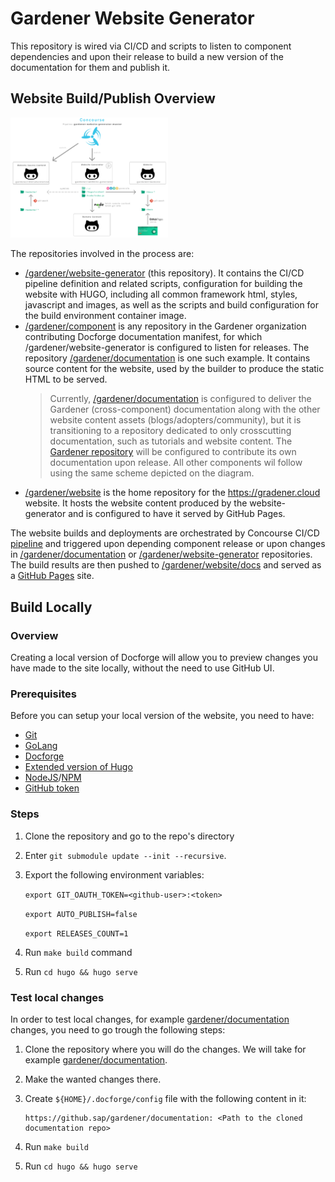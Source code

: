# Gardener Website Generator

This repository is wired via CI/CD and scripts to listen to component dependencies and upon their release to build a new version of the documentation for them and publish it. 

## Website Build/Publish Overview

<img style="width:50%;margin:0,auto" src="images/overview.svg">

The repositories involved in the process are:
- [/gardener/website-generator](https://github.com/gardener/website-generator) (this repository). It contains the CI/CD pipeline definition and related scripts, configuration for building the website with HUGO, including all common framework html, styles, javascript and images, as well as the scripts and build configuration for the build environment container image.
- [/gardener/component](https://github.com/gardener/documentation/) is any repository in the Gardener organization contributing Docforge documentation manifest, for which /gardener/website-generator is configured to listen for releases. The repository [/gardener/documentation](https://github.com/gardener/documentation/) is one such example. It contains source content for the website, used by the builder to produce the static HTML to be served. 
  > Currently, [/gardener/documentation](https://github.com/gardener/documentation/) is configured to deliver the Gardener (cross-component) documentation along with the other website content assets (blogs/adopters/community), but it is transitioning to a repository dedicated to only crosscutting documentation, such as tutorials and website content. The [Gardener repository](https://github.com/gardener/gardener) will be configured to contribute its own documentation upon release. All other components wil follow using the same scheme depicted on the diagram.
- [/gardener/website](https://github.com/gardener/website/) is the home repository for the https://gradener.cloud website. It hosts the website content produced by the website-generator and is configured to have it served by GitHub Pages.

The website builds and deployments are orchestrated by Concourse CI/CD [pipeline](https://concourse.ci.gardener.cloud/teams/gardener/pipelines/gardener-website-generator-master) and triggered upon depending component release or upon changes in [/gardener/documentation](https://github.com/gardener/documentation) or [/gardener/website-generator](https://github.com/gardener/website-generator) repositories. The build results are then pushed to [/gardener/website/docs](https://github.com/gardener/website/tree/master/docs) and served as a [GitHub Pages](https://pages.github.com/) site.


## Build Locally

### Overview

Creating a local version of Docforge will allow you to preview changes you have made to the site locally, without the need to use GitHub UI. 

### Prerequisites

Before you can setup your local version of the website, you need to have:
* [Git](https://git-scm.com/)
* [GoLang](https://golang.org/dl/)
* [Docforge](https://github.com/gardener/docforge#installation)
* [Extended version of Hugo](https://gohugo.io/getting-started/quick-start/)
* [NodeJS](https://nodejs.org/en/)/[NPM](https://www.npmjs.com/get-npm)
* [GitHub token](https://docs.github.com/en/authentication/keeping-your-account-and-data-secure/creating-a-personal-access-token)

### Steps

1. Clone the repository and go to the repo's directory
2. Enter `git submodule update --init --recursive`.
3. Export the following environment variables:

   `export GIT_OAUTH_TOKEN=<github-user>:<token>`

   `export AUTO_PUBLISH=false`

   `export RELEASES_COUNT=1`

4. Run `make build` command

5. Run `cd hugo && hugo serve`

### Test local changes
In order to test local changes, for example [gardener/documentation](https://github.com/gardener/documentation/) changes, you need to go trough the following steps:

1. Clone the repository where you will do the changes. We will take for example [gardener/documentation](https://github.com/gardener/documentation/).
2. Make the wanted changes there.
3. Create `${HOME}/.docforge/config` file with the following content in it:

   ```resourceMappings:
   https://github.sap/gardener/documentation: <Path to the cloned documentation repo>
   ```
4. Run `make build`
5. Run `cd hugo && hugo serve`

